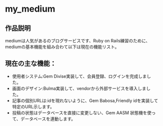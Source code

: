 <h1>my_medium</h1>
<h2>作品説明</h2>
<p>mediumは人気があるのブログサービスです、Ruby on Rails練習のために、mediumの基本機能を組み合わて以下は現在の機能リスト。</p>
<h2>現在の主な機能：</h2>
<ul>
<li>使用者システム:Gem Divise実装して、会員登録、ログインを完成しました。</li>
<li>画面のデザイン:Bulma実装して、vendorから外部サービスを導入しました。</li>
<li>記事の個別URLは:idを現れないように、Gem Babosa,Friendly idを実装して特定のURL示します。</li>
<li>投稿の状態はデータベースを直接に変更しない、Gem AASM 狀態機を使って、データベースを連動します。</li>
</ul>


